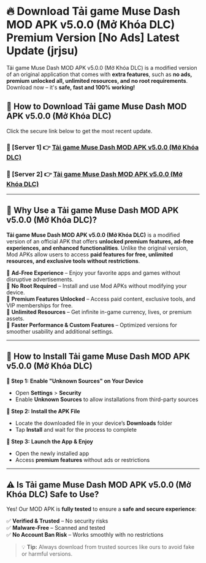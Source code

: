 # 🔥 Download Tải game Muse Dash MOD APK v5.0.0 (Mở Khóa DLC) Premium Version [No Ads] Latest Update (jrjsu) 

Tải game Muse Dash MOD APK v5.0.0 (Mở Khóa DLC) is a modified version of an original application that comes with **extra features**, such as **no ads, premium unlocked all, unlimited resources, and no root requirements**. Download now – it's **safe, fast and 100% working!**

## **📱 How to Download Tải game Muse Dash MOD APK v5.0.0 (Mở Khóa DLC)**  

Click the secure link below to get the most recent update.  

 ### **📌 [Server 1] 👉** [Tải game Muse Dash MOD APK v5.0.0 (Mở Khóa DLC)](https://apkcomod.com?title=Tải_game_Muse_Dash_MOD_APK_v5.0.0_(Mở_Khóa_DLC))

 ### **📌 [Server 2] 👉** [Tải game Muse Dash MOD APK v5.0.0 (Mở Khóa DLC)](https://apkcomod.com?title=Tải_game_Muse_Dash_MOD_APK_v5.0.0_(Mở_Khóa_DLC))

---

## **🤖 Why Use a Tải game Muse Dash MOD APK v5.0.0 (Mở Khóa DLC)?**  

**Tải game Muse Dash MOD APK v5.0.0 (Mở Khóa DLC)** is a modified version of an official APK that offers **unlocked premium features, ad-free experiences, and enhanced functionalities**. Unlike the original version, Mod APKs allow users to access **paid features for free, unlimited resources, and exclusive tools without restrictions**.

🔽 **Ad-Free Experience** – Enjoy your favorite apps and games without disruptive advertisements.  
🔽 **No Root Required** – Install and use Mod APKs without modifying your device.  
🔽 **Premium Features Unlocked** – Access paid content, exclusive tools, and VIP memberships for free.  
🔽 **Unlimited Resources** – Get infinite in-game currency, lives, or premium assets.  
🔽 **Faster Performance & Custom Features** – Optimized versions for smoother usability and additional settings.  

---

## **🚀 How to Install Tải game Muse Dash MOD APK v5.0.0 (Mở Khóa DLC)**  

**🔹 Step 1:** **Enable "Unknown Sources" on Your Device**  
- Open **Settings** > **Security**  
- Enable **Unknown Sources** to allow installations from third-party sources  

**🔹 Step 2:** **Install the APK File**  
- Locate the downloaded file in your device’s **Downloads** folder  
- Tap **Install** and wait for the process to complete  

**🔹 Step 3:** **Launch the App & Enjoy**  
- Open the newly installed app  
- Access **premium features** without ads or restrictions  

---

## **⚠️ Is Tải game Muse Dash MOD APK v5.0.0 (Mở Khóa DLC) Safe to Use?**  

Yes! Our MOD APK is **fully tested** to ensure a **safe and secure experience**:

✅ **Verified & Trusted** – No security risks  
✅ **Malware-Free** – Scanned and tested  
✅ **No Account Ban Risk** – Works smoothly with no restrictions  

> 💡 **Tip:** Always download from trusted sources like ours to avoid fake or harmful versions.